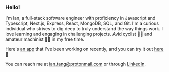 ### Hello!

I'm Ian, a full-stack software engineer with proficiency in Javascript and Typescript, Next.js, Express, React, MongoDB, SQL, and Git. I'm a curious individual who strives to dig deep to truly understand the way things work. I love learning and engaging in challenging projects. Avid cyclist 🚴‍♂️ and amateur machinist 👨‍🏭 in my free time.

Here's [an app](https://github.com/MagReda16/slice) that I've been working on recently, and you can try it out [here](https://slice-henna.vercel.app/) 🍜

You can reach me at [ian.tang@protonmail.com](ian.tang@protonmail.com) or through [LinkedIn](https://www.linkedin.com/in/itang/).


<!--
**ian-tang/ian-tang** is a ✨ _special_ ✨ repository because its `README.md` (this file) appears on your GitHub profile.

Here are some ideas to get you started:

- 🔭 I’m currently working on ...
- 🌱 I’m currently learning ...
- 👯 I’m looking to collaborate on ...
- 🤔 I’m looking for help with ...
- 💬 Ask me about ...
- 📫 How to reach me: ...
- 😄 Pronouns: ...
- ⚡ Fun fact: ...
-->
